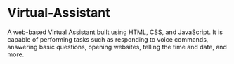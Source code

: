 # Virtual-Assistant
A web-based Virtual Assistant built using HTML, CSS, and JavaScript. It is capable of performing tasks such as responding to voice commands, answering basic questions, opening websites, telling the time and date, and more. 
